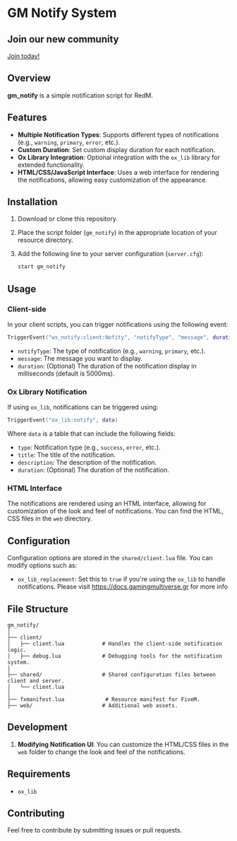 
# GM Notify System

## Join our new community
[Join today!](https://discord.gg/ERmEPsafmR)

## Overview

**gm_notify** is a simple notification script for RedM.

## Features

- **Multiple Notification Types**: Supports different types of notifications (e.g., `warning`, `primary`, `error`, etc.).
- **Custom Duration**: Set custom display duration for each notification.
- **Ox Library Integration**: Optional integration with the `ox_lib` library for extended functionality.
- **HTML/CSS/JavaScript Interface**: Uses a web interface for rendering the notifications, allowing easy customization of the appearance.

## Installation

1. Download or clone this repository.
2. Place the script folder (`gm_notify`) in the appropriate location of your resource directory.
3. Add the following line to your server configuration (`server.cfg`):

    ```bash
    start gm_notify
    ```

## Usage

### Client-side

In your client scripts, you can trigger notifications using the following event:

```lua
TriggerEvent("ws_notify:client:Nofity", "notifyType", "message", duration)
```

- `notifyType`: The type of notification (e.g., `warning`, `primary`, etc.).
- `message`: The message you want to display.
- `duration`: (Optional) The duration of the notification display in milliseconds (default is 5000ms).

### Ox Library Notification

If using `ox_lib`, notifications can be triggered using:

```lua
TriggerEvent("ox_lib:notify", data)
```

Where `data` is a table that can include the following fields:
- `type`: Notification type (e.g., `success`, `error`, etc.).
- `title`: The title of the notification.
- `description`: The description of the notification.
- `duration`: (Optional) The duration of the notification.

### HTML Interface

The notifications are rendered using an HTML interface, allowing for customization of the look and feel of notifications. You can find the HTML, CSS files in the `web` directory.

## Configuration

Configuration options are stored in the `shared/client.lua` file. You can modify options such as:

- `ox_lib_replacement`: Set this to `true` if you're using the `ox_lib` to handle notifications. Please visit https://docs.gamingmultiverse.gr for more info 

## File Structure

```plaintext
gm_notify/
│
├── client/
│   ├── client.lua            # Handles the client-side notification logic.
│   ├── debug.lua             # Debugging tools for the notification system.
│
├── shared/                   # Shared configuration files between client and server.
│   └── client.lua
│
├── fxmanifest.lua             # Resource manifest for FiveM.
├── web/                      # Additional web assets.
```

## Development

1. **Modifying Notification UI**: You can customize the HTML/CSS files in the `web` folder to change the look and feel of the notifications.

## Requirements
- `ox_lib`

## Contributing

Feel free to contribute by submitting issues or pull requests.
